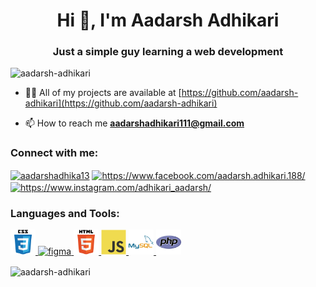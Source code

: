 <h1 align="center">Hi 👋, I'm Aadarsh Adhikari</h1>
<h3 align="center">Just a simple guy learning a web development</h3>

<p align="left"> <img src="https://komarev.com/ghpvc/?username=aadarsh-adhikari&label=Profile%20views&color=0e75b6&style=flat" alt="aadarsh-adhikari" /> </p>

- 👨‍💻 All of my projects are available at [https://github.com/aadarsh-adhikari](https://github.com/aadarsh-adhikari)

- 📫 How to reach me **aadarshadhikari111@gmail.com**

<h3 align="left">Connect with me:</h3>
<p align="left">
<a href="https://twitter.com/aadarshadhika13" target="blank"><img align="center" src="https://raw.githubusercontent.com/rahuldkjain/github-profile-readme-generator/master/src/images/icons/Social/twitter.svg" alt="aadarshadhika13" height="30" width="40" /></a>
<a href="https://fb.com/https://www.facebook.com/aadarsh.adhikari.188/" target="blank"><img align="center" src="https://raw.githubusercontent.com/rahuldkjain/github-profile-readme-generator/master/src/images/icons/Social/facebook.svg" alt="https://www.facebook.com/aadarsh.adhikari.188/" height="30" width="40" /></a>
<a href="https://instagram.com/https://www.instagram.com/adhikari_aadarsh/" target="blank"><img align="center" src="https://raw.githubusercontent.com/rahuldkjain/github-profile-readme-generator/master/src/images/icons/Social/instagram.svg" alt="https://www.instagram.com/adhikari_aadarsh/" height="30" width="40" /></a>
</p>

<h3 align="left">Languages and Tools:</h3>
<p align="left"> <a href="https://www.w3schools.com/css/" target="_blank" rel="noreferrer"> <img src="https://raw.githubusercontent.com/devicons/devicon/master/icons/css3/css3-original-wordmark.svg" alt="css3" width="40" height="40"/> </a> <a href="https://www.figma.com/" target="_blank" rel="noreferrer"> <img src="https://www.vectorlogo.zone/logos/figma/figma-icon.svg" alt="figma" width="40" height="40"/> </a> <a href="https://www.w3.org/html/" target="_blank" rel="noreferrer"> <img src="https://raw.githubusercontent.com/devicons/devicon/master/icons/html5/html5-original-wordmark.svg" alt="html5" width="40" height="40"/> </a> <a href="https://developer.mozilla.org/en-US/docs/Web/JavaScript" target="_blank" rel="noreferrer"> <img src="https://raw.githubusercontent.com/devicons/devicon/master/icons/javascript/javascript-original.svg" alt="javascript" width="40" height="40"/> </a> <a href="https://www.mysql.com/" target="_blank" rel="noreferrer"> <img src="https://raw.githubusercontent.com/devicons/devicon/master/icons/mysql/mysql-original-wordmark.svg" alt="mysql" width="40" height="40"/> </a> <a href="https://www.php.net" target="_blank" rel="noreferrer"> <img src="https://raw.githubusercontent.com/devicons/devicon/master/icons/php/php-original.svg" alt="php" width="40" height="40"/> </a> </p>

<p><img align="center" src="https://github-readme-stats.vercel.app/api/top-langs?username=aadarsh-adhikari&show_icons=true&locale=en&layout=compact" alt="aadarsh-adhikari" /></p>
